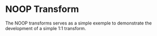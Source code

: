 # NOOP Transform 

The NOOP transforms serves as a simple exemple to demonstrate the development
of a simple 1:1 transform.